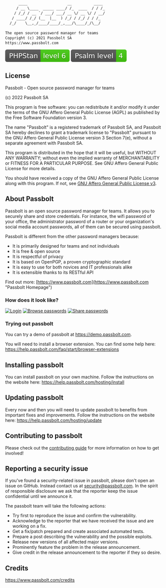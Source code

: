 
	      ____                  __          ____
	     / __ \____  _____ ____/ /_  ____  / / /_
	    / /_/ / __ `/ ___/ ___/ __ \/ __ \/ / __/
	   / ____/ /_/ (__  |__  ) /_/ / /_/ / / /_
	  /_/    \__,_/____/____/_,___/\____/_/\__/

	The open source password manager for teams
	Copyright (c) 2021 Passbolt SA
	https://www.passbolt.com

[![PHPStan Enabled](./webroot/img/third_party/phpstan.svg)](https://github.com/phpstan/phpstan)
[![Psalm level](./webroot/img/third_party/psalm.svg)](https://psalm.dev/)

## License

Passbolt - Open source password manager for teams

(c) 2022 Passbolt SA

This program is free software: you can redistribute it and/or modify it under the terms of the GNU Affero General
Public License (AGPL) as published by the Free Software Foundation version 3.

The name "Passbolt" is a registered trademark of Passbolt SA, and Passbolt SA hereby declines to grant a trademark
license to "Passbolt" pursuant to the GNU Affero General Public License version 3 Section 7(e), without a separate
agreement with Passbolt SA.

This program is distributed in the hope that it will be useful, but WITHOUT ANY WARRANTY; without even the implied
warranty of MERCHANTABILITY or FITNESS FOR A PARTICULAR PURPOSE. See GNU Affero General Public License for more details.

You should have received a copy of the GNU Affero General Public License along with this program. If not,
see [GNU Affero General Public License v3](http://www.gnu.org/licenses/agpl-3.0.html).

## About Passbolt

Passbolt is an open source password manager for teams. It allows you to
securely share and store credentials. For instance, the wifi password of your
office, the administrator password of a router or your organization's social
media account passwords, all of them can be secured using passbolt.

Passbolt is different from the other password managers because:
- It is primarily designed for teams and not individuals
- It is free & open source
- It is respectful of privacy
- It is based on OpenPGP, a proven cryptographic standard
- It is easy to use for both novices and IT professionals alike
- It is extensible thanks to its RESTful API

Find out more: [https://www.passbolt.com](https://www.passbolt.com "Passbolt Homepage")

### How does it look like?

[![Login](https://raw.githubusercontent.com/passbolt/passbolt_styleguide/master/src/img/screenshots/teaser-screenshot-login-275.png)](https://raw.githubusercontent.com/passbolt/passbolt_styleguide/master/src/img/screenshots/teaser-screenshot-login.png)
[![Browse passwords](https://raw.githubusercontent.com/passbolt/passbolt_styleguide/master/src/img/screenshots/teaser-screenshot4-275.png)](https://raw.githubusercontent.com/passbolt/passbolt_styleguide/master/src/img/screenshots/teaser-screenshot4.png)
[![Share passwords](https://raw.githubusercontent.com/passbolt/passbolt_styleguide/master/src/img/screenshots/teaser-screenshot-share-275.png)](https://raw.githubusercontent.com/passbolt/passbolt_styleguide/master/src/img/screenshots/teaser-screenshot-share.png)


### Trying out passbolt

You can try a demo of passbolt at https://demo.passbolt.com.

You will need to install a browser extension. You can find some help here:
https://help.passbolt.com/faq/start/browser-extensions

## Installing passbolt

You can install passbolt on your own machine. Follow the instructions on the website here:
https://help.passbolt.com/hosting/install

## Updating passbolt

Every now and then you will need to update passbolt to benefits from important fixes and improvements.
Follow the instructions on the website here: https://help.passbolt.com/hosting/update

## Contributing to passbolt

Please check out the [contributing guide](./CONTRIBUTING.md) for more information on how to get involved!

## Reporting a security issue

If you've found a security-related issue in passbolt, please don't open an issue on GitHub.
Instead contact us at security@passbolt.com. In the spirit of responsible disclosure we ask
that the reporter keep the issue confidential until we announce it.

The passbolt team will take the following actions:
- Try first to reproduce the issue and confirm the vulnerability.
- Acknowledge to the reporter that we have received the issue and are working on a fix.
- Get a fix/patch prepared and create associated automated tests.
- Prepare a post describing the vulnerability and the possible exploits.
- Release new versions of all affected major versions.
- Prominently feature the problem in the release announcement.
- Give credit in the release announcement to the reporter if they so desire.

## Credits

https://www.passbolt.com/credits
